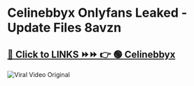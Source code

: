 
 # Celinebbyx Onlyfans Leaked - Update Files 8avzn

## <h2><a href="https://clipsfans.com/Celinebbyx&ref=git">🔗 Click to LINKS ⏩⏩ 👉 🟢 Celinebbyx </a></h2>

<a href="https://clipsfans.com/Celinebbyx&ref=git" rel="nofollow" data-target="animated-image.originalLink"><img src="https://i.ibb.co.com/xMMVF88/686577567.gif" alt="Viral Video Original" style="max-width: 100%; display: inline-block;" data-target="animated-image.originalImage"></a>

